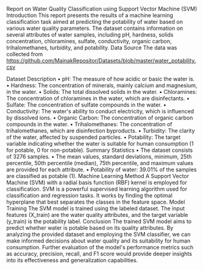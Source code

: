Report on Water Quality Classification using Support Vector Machine (SVM)
Introduction
This report presents the results of a machine learning classification task aimed at predicting the potability of water based on various water quality parameters. The dataset contains information on several attributes of water samples, including pH, hardness, solids concentration, chloramines, sulfate, conductivity, organic carbon, trihalomethanes, turbidity, and potability.
Data Source
The data was collected from https://github.com/MainakRepositor/Datasets/blob/master/water_potability.csv

Dataset Description
•	pH: The measure of how acidic or basic the water is.
•	Hardness: The concentration of minerals, mainly calcium and magnesium, in the water.
•	Solids: The total dissolved solids in the water.
•	Chloramines: The concentration of chloramines in the water, which are disinfectants.
•	Sulfate: The concentration of sulfate compounds in the water.
•	Conductivity: The water's ability to conduct electricity, which is influenced by dissolved ions.
•	Organic Carbon: The concentration of organic carbon compounds in the water.
•	Trihalomethanes: The concentration of trihalomethanes, which are disinfection byproducts.
•	Turbidity: The clarity of the water, affected by suspended particles.
•	Potability: The target variable indicating whether the water is suitable for human consumption (1 for potable, 0 for non-potable).
Summary Statistics
•	The dataset consists of 3276 samples.
•	The mean values, standard deviations, minimum, 25th percentile, 50th percentile (median), 75th percentile, and maximum values are provided for each attribute.
•	Potability of water: 39.01% of the samples are classified as potable (1).
Machine Learning Method
A Support Vector Machine (SVM) with a radial basis function (RBF) kernel is employed for classification. SVM is a powerful supervised learning algorithm used for classification and regression tasks. It works by finding the optimal hyperplane that best separates the classes in the feature space.
Model Training
The SVM model is trained using the labeled dataset. The input features (X_train) are the water quality attributes, and the target variable (y_train) is the potability label.
Conclusion
The trained SVM model aims to predict whether water is potable based on its quality attributes. By analyzing the provided dataset and employing the SVM classifier, we can make informed decisions about water quality and its suitability for human consumption. Further evaluation of the model's performance metrics such as accuracy, precision, recall, and F1 score would provide deeper insights into its effectiveness and generalization capabilities.
